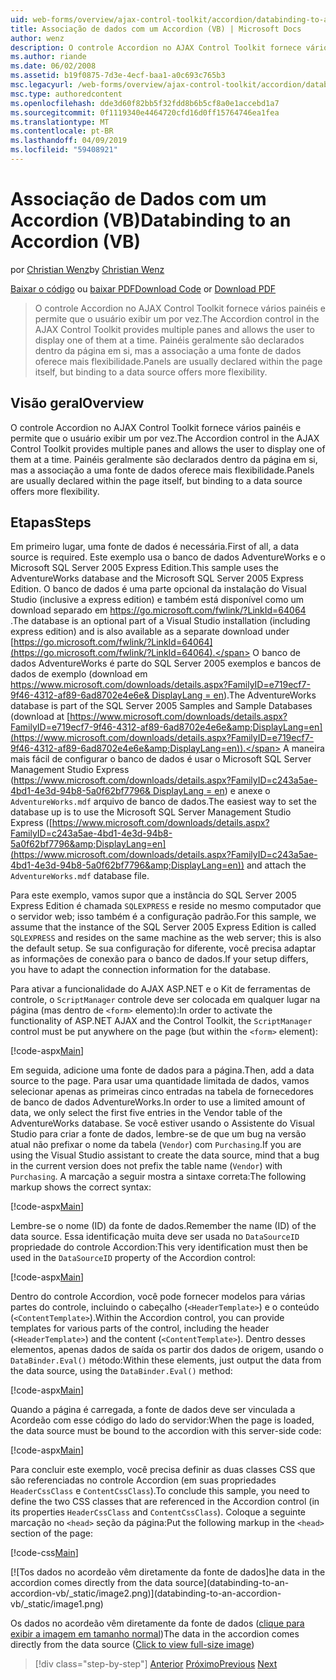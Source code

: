 ```yaml
---
uid: web-forms/overview/ajax-control-toolkit/accordion/databinding-to-an-accordion-vb
title: Associação de dados com um Accordion (VB) | Microsoft Docs
author: wenz
description: O controle Accordion no AJAX Control Toolkit fornece vários painéis e permite que o usuário exibir um por vez. Painéis são normalmente declaradas w...
ms.author: riande
ms.date: 06/02/2008
ms.assetid: b19f0875-7d3e-4ecf-baa1-a0c693c765b3
msc.legacyurl: /web-forms/overview/ajax-control-toolkit/accordion/databinding-to-an-accordion-vb
msc.type: authoredcontent
ms.openlocfilehash: dde3d60f82bb5f32fdd8b6b5cf8a0e1accebd1a7
ms.sourcegitcommit: 0f1119340e4464720cfd16d0ff15764746ea1fea
ms.translationtype: MT
ms.contentlocale: pt-BR
ms.lasthandoff: 04/09/2019
ms.locfileid: "59408921"
---
```

# <a name="databinding-to-an-accordion-vb"></a><span data-ttu-id="c1f2b-104">Associação de Dados com um Accordion (VB)</span><span class="sxs-lookup"><span data-stu-id="c1f2b-104">Databinding to an Accordion (VB)</span></span>

<span data-ttu-id="c1f2b-105">por [Christian Wenz](https://github.com/wenz)</span><span class="sxs-lookup"><span data-stu-id="c1f2b-105">by [Christian Wenz](https://github.com/wenz)</span></span>

<span data-ttu-id="c1f2b-106">[Baixar o código](http://download.microsoft.com/download/5/6/d/56d50cef-2011-4c8f-9891-7edc6dc57df9/Accordion1.vb.zip) ou [baixar PDF](http://download.microsoft.com/download/6/7/1/6718d452-ff89-4d3f-a90e-c74ec2d636a3/accordion1VB.pdf)</span><span class="sxs-lookup"><span data-stu-id="c1f2b-106">[Download Code](http://download.microsoft.com/download/5/6/d/56d50cef-2011-4c8f-9891-7edc6dc57df9/Accordion1.vb.zip) or [Download PDF](http://download.microsoft.com/download/6/7/1/6718d452-ff89-4d3f-a90e-c74ec2d636a3/accordion1VB.pdf)</span></span>

> <span data-ttu-id="c1f2b-107">O controle Accordion no AJAX Control Toolkit fornece vários painéis e permite que o usuário exibir um por vez.</span><span class="sxs-lookup"><span data-stu-id="c1f2b-107">The Accordion control in the AJAX Control Toolkit provides multiple panes and allows the user to display one of them at a time.</span></span> <span data-ttu-id="c1f2b-108">Painéis geralmente são declarados dentro da página em si, mas a associação a uma fonte de dados oferece mais flexibilidade.</span><span class="sxs-lookup"><span data-stu-id="c1f2b-108">Panels are usually declared within the page itself, but binding to a data source offers more flexibility.</span></span>


## <a name="overview"></a><span data-ttu-id="c1f2b-109">Visão geral</span><span class="sxs-lookup"><span data-stu-id="c1f2b-109">Overview</span></span>

<span data-ttu-id="c1f2b-110">O controle Accordion no AJAX Control Toolkit fornece vários painéis e permite que o usuário exibir um por vez.</span><span class="sxs-lookup"><span data-stu-id="c1f2b-110">The Accordion control in the AJAX Control Toolkit provides multiple panes and allows the user to display one of them at a time.</span></span> <span data-ttu-id="c1f2b-111">Painéis geralmente são declarados dentro da página em si, mas a associação a uma fonte de dados oferece mais flexibilidade.</span><span class="sxs-lookup"><span data-stu-id="c1f2b-111">Panels are usually declared within the page itself, but binding to a data source offers more flexibility.</span></span>

## <a name="steps"></a><span data-ttu-id="c1f2b-112">Etapas</span><span class="sxs-lookup"><span data-stu-id="c1f2b-112">Steps</span></span>

<span data-ttu-id="c1f2b-113">Em primeiro lugar, uma fonte de dados é necessária.</span><span class="sxs-lookup"><span data-stu-id="c1f2b-113">First of all, a data source is required.</span></span> <span data-ttu-id="c1f2b-114">Este exemplo usa o banco de dados AdventureWorks e o Microsoft SQL Server 2005 Express Edition.</span><span class="sxs-lookup"><span data-stu-id="c1f2b-114">This sample uses the AdventureWorks database and the Microsoft SQL Server 2005 Express Edition.</span></span> <span data-ttu-id="c1f2b-115">O banco de dados é uma parte opcional da instalação do Visual Studio (inclusive a express edition) e também está disponível como um download separado em [ https://go.microsoft.com/fwlink/?LinkId=64064 ](https://go.microsoft.com/fwlink/?LinkId=64064).</span><span class="sxs-lookup"><span data-stu-id="c1f2b-115">The database is an optional part of a Visual Studio installation (including express edition) and is also available as a separate download under [https://go.microsoft.com/fwlink/?LinkId=64064](https://go.microsoft.com/fwlink/?LinkId=64064).</span></span> <span data-ttu-id="c1f2b-116">O banco de dados AdventureWorks é parte do SQL Server 2005 exemplos e bancos de dados de exemplo (download em [ https://www.microsoft.com/downloads/details.aspx?FamilyID=e719ecf7-9f46-4312-af89-6ad8702e4e6e&amp; DisplayLang = en](https://www.microsoft.com/downloads/details.aspx?FamilyID=e719ecf7-9f46-4312-af89-6ad8702e4e6e&amp;DisplayLang=en)).</span><span class="sxs-lookup"><span data-stu-id="c1f2b-116">The AdventureWorks database is part of the SQL Server 2005 Samples and Sample Databases (download at [https://www.microsoft.com/downloads/details.aspx?FamilyID=e719ecf7-9f46-4312-af89-6ad8702e4e6e&amp;DisplayLang=en](https://www.microsoft.com/downloads/details.aspx?FamilyID=e719ecf7-9f46-4312-af89-6ad8702e4e6e&amp;DisplayLang=en)).</span></span> <span data-ttu-id="c1f2b-117">A maneira mais fácil de configurar o banco de dados é usar o Microsoft SQL Server Management Studio Express ([https://www.microsoft.com/downloads/details.aspx?FamilyID=c243a5ae-4bd1-4e3d-94b8-5a0f62bf7796&amp; DisplayLang = en](https://www.microsoft.com/downloads/details.aspx?FamilyID=c243a5ae-4bd1-4e3d-94b8-5a0f62bf7796&amp;DisplayLang=en)) e anexe o `AdventureWorks.mdf` arquivo de banco de dados.</span><span class="sxs-lookup"><span data-stu-id="c1f2b-117">The easiest way to set the database up is to use the Microsoft SQL Server Management Studio Express ([https://www.microsoft.com/downloads/details.aspx?FamilyID=c243a5ae-4bd1-4e3d-94b8-5a0f62bf7796&amp;DisplayLang=en](https://www.microsoft.com/downloads/details.aspx?FamilyID=c243a5ae-4bd1-4e3d-94b8-5a0f62bf7796&amp;DisplayLang=en)) and attach the `AdventureWorks.mdf` database file.</span></span>

<span data-ttu-id="c1f2b-118">Para este exemplo, vamos supor que a instância do SQL Server 2005 Express Edition é chamada `SQLEXPRESS` e reside no mesmo computador que o servidor web; isso também é a configuração padrão.</span><span class="sxs-lookup"><span data-stu-id="c1f2b-118">For this sample, we assume that the instance of the SQL Server 2005 Express Edition is called `SQLEXPRESS` and resides on the same machine as the web server; this is also the default setup.</span></span> <span data-ttu-id="c1f2b-119">Se sua configuração for diferente, você precisa adaptar as informações de conexão para o banco de dados.</span><span class="sxs-lookup"><span data-stu-id="c1f2b-119">If your setup differs, you have to adapt the connection information for the database.</span></span>

<span data-ttu-id="c1f2b-120">Para ativar a funcionalidade do AJAX ASP.NET e o Kit de ferramentas de controle, o `ScriptManager` controle deve ser colocada em qualquer lugar na página (mas dentro de `<form>` elemento):</span><span class="sxs-lookup"><span data-stu-id="c1f2b-120">In order to activate the functionality of ASP.NET AJAX and the Control Toolkit, the `ScriptManager` control must be put anywhere on the page (but within the `<form>` element):</span></span>

[!code-aspx[Main](databinding-to-an-accordion-vb/samples/sample1.aspx)]

<span data-ttu-id="c1f2b-121">Em seguida, adicione uma fonte de dados para a página.</span><span class="sxs-lookup"><span data-stu-id="c1f2b-121">Then, add a data source to the page.</span></span> <span data-ttu-id="c1f2b-122">Para usar uma quantidade limitada de dados, vamos selecionar apenas as primeiras cinco entradas na tabela de fornecedores de banco de dados AdventureWorks.</span><span class="sxs-lookup"><span data-stu-id="c1f2b-122">In order to use a limited amount of data, we only select the first five entries in the Vendor table of the AdventureWorks database.</span></span> <span data-ttu-id="c1f2b-123">Se você estiver usando o Assistente do Visual Studio para criar a fonte de dados, lembre-se de que um bug na versão atual não prefixar o nome da tabela (`Vendor`) com `Purchasing`.</span><span class="sxs-lookup"><span data-stu-id="c1f2b-123">If you are using the Visual Studio assistant to create the data source, mind that a bug in the current version does not prefix the table name (`Vendor`) with `Purchasing`.</span></span> <span data-ttu-id="c1f2b-124">A marcação a seguir mostra a sintaxe correta:</span><span class="sxs-lookup"><span data-stu-id="c1f2b-124">The following markup shows the correct syntax:</span></span>

[!code-aspx[Main](databinding-to-an-accordion-vb/samples/sample2.aspx)]

<span data-ttu-id="c1f2b-125">Lembre-se o nome (ID) da fonte de dados.</span><span class="sxs-lookup"><span data-stu-id="c1f2b-125">Remember the name (ID) of the data source.</span></span> <span data-ttu-id="c1f2b-126">Essa identificação muita deve ser usada no `DataSourceID` propriedade do controle Accordion:</span><span class="sxs-lookup"><span data-stu-id="c1f2b-126">This very identification must then be used in the `DataSourceID` property of the Accordion control:</span></span>

[!code-aspx[Main](databinding-to-an-accordion-vb/samples/sample3.aspx)]

<span data-ttu-id="c1f2b-127">Dentro do controle Accordion, você pode fornecer modelos para várias partes do controle, incluindo o cabeçalho (`<HeaderTemplate>`) e o conteúdo (`<ContentTemplate>`).</span><span class="sxs-lookup"><span data-stu-id="c1f2b-127">Within the Accordion control, you can provide templates for various parts of the control, including the header (`<HeaderTemplate>`) and the content (`<ContentTemplate>`).</span></span> <span data-ttu-id="c1f2b-128">Dentro desses elementos, apenas dados de saída os partir dos dados de origem, usando o `DataBinder.Eval()` método:</span><span class="sxs-lookup"><span data-stu-id="c1f2b-128">Within these elements, just output the data from the data source, using the `DataBinder.Eval()` method:</span></span>

[!code-aspx[Main](databinding-to-an-accordion-vb/samples/sample4.aspx)]

<span data-ttu-id="c1f2b-129">Quando a página é carregada, a fonte de dados deve ser vinculada a Acordeão com esse código do lado do servidor:</span><span class="sxs-lookup"><span data-stu-id="c1f2b-129">When the page is loaded, the data source must be bound to the accordion with this server-side code:</span></span>

[!code-aspx[Main](databinding-to-an-accordion-vb/samples/sample5.aspx)]

<span data-ttu-id="c1f2b-130">Para concluir este exemplo, você precisa definir as duas classes CSS que são referenciadas no controle Accordion (em suas propriedades `HeaderCssClass` e `ContentCssClass`).</span><span class="sxs-lookup"><span data-stu-id="c1f2b-130">To conclude this sample, you need to define the two CSS classes that are referenced in the Accordion control (in its properties `HeaderCssClass` and `ContentCssClass`).</span></span> <span data-ttu-id="c1f2b-131">Coloque a seguinte marcação no `<head>` seção da página:</span><span class="sxs-lookup"><span data-stu-id="c1f2b-131">Put the following markup in the `<head>` section of the page:</span></span>

[!code-css[Main](databinding-to-an-accordion-vb/samples/sample6.css)]


[![T<span data-ttu-id="c1f2b-132">os dados no acordeão vêm diretamente da fonte de dados]</span><span class="sxs-lookup"><span data-stu-id="c1f2b-132">he data in the accordion comes directly from the data source]</span></span>(databinding-to-an-accordion-vb/_static/image2.png)](databinding-to-an-accordion-vb/_static/image1.png)

<span data-ttu-id="c1f2b-133">Os dados no acordeão vêm diretamente da fonte de dados ([clique para exibir a imagem em tamanho normal](databinding-to-an-accordion-vb/_static/image3.png))</span><span class="sxs-lookup"><span data-stu-id="c1f2b-133">The data in the accordion comes directly from the data source ([Click to view full-size image](databinding-to-an-accordion-vb/_static/image3.png))</span></span>

> [!div class="step-by-step"]
> <span data-ttu-id="c1f2b-134">[Anterior](dynamically-adding-an-accordion-pane-cs.md)
> [Próximo](dynamically-adding-an-accordion-pane-vb.md)</span><span class="sxs-lookup"><span data-stu-id="c1f2b-134">[Previous](dynamically-adding-an-accordion-pane-cs.md)
[Next](dynamically-adding-an-accordion-pane-vb.md)</span></span>
